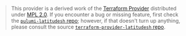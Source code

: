 > This provider is a derived work of the [Terraform Provider](https://github.com/terraform-providers/terraform-provider-latitudesh)
> distributed under [MPL 2.0](https://www.mozilla.org/en-US/MPL/2.0/). If you encounter a bug or missing feature,
> first check the [`pulumi-latitudesh` repo](/issues); however, if that doesn't turn up anything,
> please consult the source [`terraform-provider-latitudesh` repo](https://github.com/terraform-providers/terraform-provider-latitudesh/issues).
